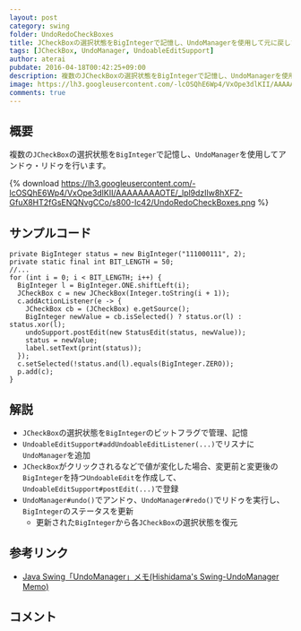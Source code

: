 ```yaml
---
layout: post
category: swing
folder: UndoRedoCheckBoxes
title: JCheckBoxの選択状態をBigIntegerで記憶し、UndoManagerを使用して元に戻したりやり直したりする
tags: [JCheckBox, UndoManager, UndoableEditSupport]
author: aterai
pubdate: 2016-04-18T00:42:25+09:00
description: 複数のJCheckBoxの選択状態をBigIntegerで記憶し、UndoManagerを使用してアンドゥ・リドゥを行います。
image: https://lh3.googleusercontent.com/-lcOSQhE6Wp4/VxOpe3dlKII/AAAAAAAAOTE/_lpl9dzIlw8hXFZ-GfuX8HT2fGsENQNvgCCo/s800-Ic42/UndoRedoCheckBoxes.png
comments: true
---
```

## 概要
複数の`JCheckBox`の選択状態を`BigInteger`で記憶し、`UndoManager`を使用してアンドゥ・リドゥを行います。

{% download https://lh3.googleusercontent.com/-lcOSQhE6Wp4/VxOpe3dlKII/AAAAAAAAOTE/_lpl9dzIlw8hXFZ-GfuX8HT2fGsENQNvgCCo/s800-Ic42/UndoRedoCheckBoxes.png %}

## サンプルコード
<pre class="prettyprint"><code>private BigInteger status = new BigInteger("111000111", 2);
private static final int BIT_LENGTH = 50;
//...
for (int i = 0; i &lt; BIT_LENGTH; i++) {
  BigInteger l = BigInteger.ONE.shiftLeft(i);
  JCheckBox c = new JCheckBox(Integer.toString(i + 1));
  c.addActionListener(e -&gt; {
    JCheckBox cb = (JCheckBox) e.getSource();
    BigInteger newValue = cb.isSelected() ? status.or(l) : status.xor(l);
    undoSupport.postEdit(new StatusEdit(status, newValue));
    status = newValue;
    label.setText(print(status));
  });
  c.setSelected(!status.and(l).equals(BigInteger.ZERO));
  p.add(c);
}
</code></pre>

## 解説
- `JCheckBox`の選択状態を`BigInteger`のビットフラグで管理、記憶
- `UndoableEditSupport#addUndoableEditListener(...)`でリスナに`UndoManager`を追加
- `JCheckBox`がクリックされるなどで値が変化した場合、変更前と変更後の`BigInteger`を持つ`UndoableEdit`を作成して、`UndoableEditSupport#postEdit(...)`で登録
- `UndoManager#undo()`でアンドゥ、`UndoManager#redo()`でリドゥを実行し、`BigInteger`のステータスを更新
    - 更新された`BigInteger`から各`JCheckBox`の選択状態を復元

<!-- dummy comment line for breaking list -->

## 参考リンク
- [Java Swing「UndoManager」メモ(Hishidama's Swing-UndoManager Memo)](http://www.ne.jp/asahi/hishidama/home/tech/java/swing/UndoManager.html)

<!-- dummy comment line for breaking list -->

## コメント

